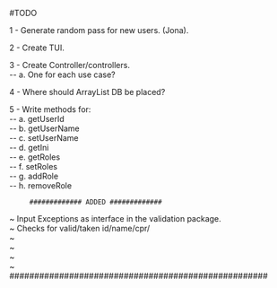#TODO

1 - Generate random pass for new users. (Jona).

2 - Create TUI.

3 - Create Controller/controllers.           
   -- a. One for each use case?    
    
4 - Where should ArrayList DB be placed?

5 - Write methods for:      
      -- a. getUserId               
      -- b. getUserName          
      -- c. setUserName       
      -- d. getIni         
      -- e. getRoles       
      -- f. setRoles       
      -- g. addRole       
      -- h. removeRole       



         ############# ADDED #############                
~ Input Exceptions as interface in the validation package.          
~ Checks for valid/taken id/name/cpr/           
~        
~         
~        
~        
####################################################
